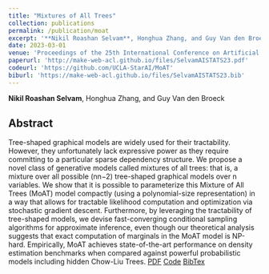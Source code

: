 ```yaml
---
title: "Mixtures of All Trees"
collection: publications
permalink: /publication/moat
excerpt: '**Nikil Roashan Selvam**, Honghua Zhang, and Guy Van den Broeck'
date: 2023-03-01
venue: 'Proceedings of the 25th International Conference on Artificial Intelligence and Statistics (AISTATS)'
paperurl: 'http://make-web-acl.github.io/files/SelvamAISTATS23.pdf'
codeurl: 'https://github.com/UCLA-StarAI/MoAT'
biburl: 'https://make-web-acl.github.io/files/SelvamAISTATS23.bib'
---
```

**Nikil Roashan Selvam**, Honghua Zhang, and Guy Van den Broeck
## Abstract 
Tree-shaped graphical models are widely used for their tractability. However, they unfortunately lack expressive power as they require committing to a particular sparse dependency structure. We propose a novel class of generative models called mixtures of all trees: that is, a mixture over all possible (nn−2) tree-shaped graphical models over n variables. We show that it is possible to parameterize this Mixture of All Trees (MoAT) model compactly (using a polynomial-size representation) in a way that allows for tractable likelihood computation and optimization via stochastic gradient descent. Furthermore, by leveraging the tractability of tree-shaped models, we devise fast-converging conditional sampling algorithms for approximate inference, even though our theoretical analysis suggests that exact computation of marginals in the MoAT model is NP-hard. Empirically, MoAT achieves state-of-the-art performance on density estimation benchmarks when compared against powerful probabilistic models including hidden Chow-Liu Trees.
[PDF](http://make-web-acl.github.io/files/SelvamAISTATS23.pdf)
[Code](https://github.com/UCLA-StarAI/MoAT)
[BibTex](https://make-web-acl.github.io/files/SelvamAISTATS23.bib)
